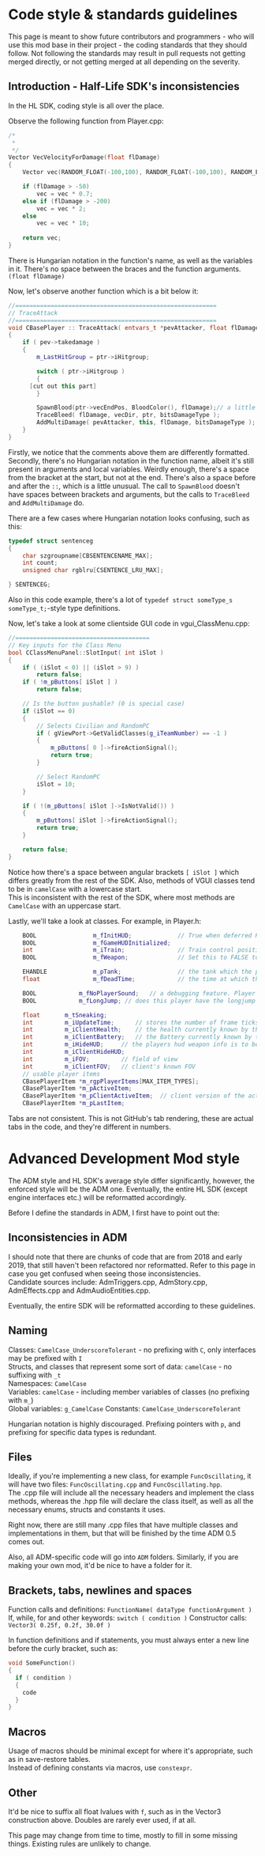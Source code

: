 # Code style & standards guidelines

This page is meant to show future contributors and programmers - who will use this mod base in their project - the coding standards that they should follow. Not following the standards may result in pull requests not getting merged directly, or not getting merged at all depending on the severity.

## Introduction - Half-Life SDK's inconsistencies

In the HL SDK, coding style is all over the place.

Observe the following function from Player.cpp:
```cpp
/* 
 *
 */
Vector VecVelocityForDamage(float flDamage)
{
	Vector vec(RANDOM_FLOAT(-100,100), RANDOM_FLOAT(-100,100), RANDOM_FLOAT(200,300));

	if (flDamage > -50)
		vec = vec * 0.7;
	else if (flDamage > -200)
		vec = vec * 2;
	else
		vec = vec * 10;
	
	return vec;
}
```

There is Hungarian notation in the function's name, as well as the variables in it. 
There's no space between the braces and the function arguments. `(float flDamage)`

Now, let's observe another function which is a bit below it:
```cpp
//=========================================================
// TraceAttack
//=========================================================
void CBasePlayer :: TraceAttack( entvars_t *pevAttacker, float flDamage, Vector vecDir, TraceResult *ptr, int bitsDamageType)
{
	if ( pev->takedamage )
	{
		m_LastHitGroup = ptr->iHitgroup;

		switch ( ptr->iHitgroup )
		{
      [cut out this part]
		}

		SpawnBlood(ptr->vecEndPos, BloodColor(), flDamage);// a little surface blood.
		TraceBleed( flDamage, vecDir, ptr, bitsDamageType );
		AddMultiDamage( pevAttacker, this, flDamage, bitsDamageType );
	}
}
```
Firstly, we notice that the comments above them are differently formatted. Secondly, there's no Hungarian notation in the function name, albeit it's still present in arguments and local variables.
Weirdly enough, there's a space from the bracket at the start, but not at the end. There's also a space before and after the `::`, which is a little unusual.
The call to `SpawnBlood` doesn't have spaces between brackets and arguments, but the calls to `TraceBleed` and `AddMultiDamage` do.

There are a few cases where Hungarian notation looks confusing, such as this:
```cpp
typedef struct sentenceg
{
	char szgroupname[CBSENTENCENAME_MAX];
	int count;
	unsigned char rgblru[CSENTENCE_LRU_MAX];

} SENTENCEG;
```
Also in this code example, there's a lot of `typedef struct someType_s someType_t;`-style type definitions.

Now, let's take a look at some clientside GUI code in vgui_ClassMenu.cpp:
```cpp
//======================================
// Key inputs for the Class Menu
bool CClassMenuPanel::SlotInput( int iSlot )
{
	if ( (iSlot < 0) || (iSlot > 9) )
		return false;
	if ( !m_pButtons[ iSlot ] )
		return false;

	// Is the button pushable? (0 is special case)
	if (iSlot == 0)
	{
		// Selects Civilian and RandomPC
		if ( gViewPort->GetValidClasses(g_iTeamNumber) == -1 )
		{
			m_pButtons[ 0 ]->fireActionSignal();
			return true;
		}

		// Select RandomPC
		iSlot = 10;
	}

	if ( !(m_pButtons[ iSlot ]->IsNotValid()) )
	{
		m_pButtons[ iSlot ]->fireActionSignal();
		return true;
	}

	return false;
}
```
Notice how there's a space between angular brackets `[ iSlot ]` which differs greatly from the rest of the SDK. Also, methods of VGUI classes tend to be in `camelCase` with a lowercase start.   
This is inconsistent with the rest of the SDK, where most methods are `CamelCase` with an uppercase start.

Lastly, we'll take a look at classes. For example, in Player.h: 
```cpp
	BOOL				m_fInitHUD;				// True when deferred HUD restart msg needs to be sent
	BOOL				m_fGameHUDInitialized;
	int					m_iTrain;				// Train control position
	BOOL				m_fWeapon;				// Set this to FALSE to force a reset of the current weapon HUD info

	EHANDLE				m_pTank;				// the tank which the player is currently controlling,  NULL if no tank
	float				m_fDeadTime;			// the time at which the player died  (used in PlayerDeathThink())

	BOOL			m_fNoPlayerSound;	// a debugging feature. Player makes no sound if this is true. 
	BOOL			m_fLongJump; // does this player have the longjump module?

	float       m_tSneaking;
	int			m_iUpdateTime;		// stores the number of frame ticks before sending HUD update messages
	int			m_iClientHealth;	// the health currently known by the client.  If this changes, send a new
	int			m_iClientBattery;	// the Battery currently known by the client.  If this changes, send a new
	int			m_iHideHUD;		// the players hud weapon info is to be hidden
	int			m_iClientHideHUD;
	int			m_iFOV;			// field of view
	int			m_iClientFOV;	// client's known FOV
	// usable player items 
	CBasePlayerItem	*m_rgpPlayerItems[MAX_ITEM_TYPES];
	CBasePlayerItem *m_pActiveItem;
	CBasePlayerItem *m_pClientActiveItem;  // client version of the active item
	CBasePlayerItem *m_pLastItem;
```
Tabs are not consistent. This is not GitHub's tab rendering, these are actual tabs in the code, and they're different in numbers.

# Advanced Development Mod style

The ADM style and HL SDK's average style differ significantly, however, the enforced style will be the ADM one. Eventually, the entire HL SDK (except engine interfaces etc.) will be reformatted accordingly.

Before I define the standards in ADM, I first have to point out the:

## Inconsistencies in ADM

I should note that there are chunks of code that are from 2018 and early 2019, that still haven't been refactored nor reformatted. Refer to this page in case you get confused when seeing those inconsistencies.   
Candidate sources include: AdmTriggers.cpp, AdmStory.cpp, AdmEffects.cpp and AdmAudioEntities.cpp.

Eventually, the entire SDK will be reformatted according to these guidelines.

## Naming

Classes: `CamelCase_UnderscoreTolerant` - no prefixing with `C`, only interfaces may be prefixed with `I`   
Structs, and classes that represent some sort of data: `camelCase` - no suffixing with `_t`   
Namespaces: `CamelCase`   
Variables: `camelCase` - including member variables of classes (no prefixing with `m_`)   
Global variables: `g_CamelCase`
Constants: `CamelCase_UnderscoreTolerant`

Hungarian notation is highly discouraged. Prefixing pointers with `p`, and prefixing for specific data types is redundant.   

## Files

Ideally, if you're implementing a new class, for example `FuncOscillating`, it will have two files: `FuncOscillating.cpp` and `FuncOscillating.hpp`.   
The .cpp file will include all the necessary headers and implement the class methods, whereas the .hpp file will declare the class itself, as well as all the necessary enums, structs and constants it uses.

Right now, there are still many .cpp files that have multiple classes and implementations in them, but that will be finished by the time ADM 0.5 comes out.

Also, all ADM-specific code will go into `ADM` folders. Similarly, if you are making your own mod, it'd be nice to have a folder for it.   

## Brackets, tabs, newlines and spaces

Function calls and definitions: `FunctionName( dataType functionArgument )`
If, while, for and other keywords: `switch ( condition )`
Constructor calls: `Vector3( 0.25f, 0.2f, 30.0f )`

In function definitions and if statements, you must always enter a new line before the curly bracket, such as:
```cpp
void SomeFunction()
{
  if ( condition )
  {
    code
  }
}
```

## Macros

Usage of macros should be minimal except for where it's appropriate, such as in save-restore tables.   
Instead of defining constants via macros, use `constexpr`.

## Other

It'd be nice to suffix all float lvalues with `f`, such as in the Vector3 construction above. Doubles are rarely ever used, if at all.   

This page may change from time to time, mostly to fill in some missing things. Existing rules are unlikely to change.
